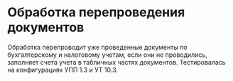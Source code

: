 # Обработка перепроведения документов

Обработка перепроводит уже проведенные документы по бухгалтерскому и налоговому учетам, если они не проводились, заполняет счета учета в табличных частях документов. Тестировалась на конфигурациях УПП 1.3 и УТ 10.3.
